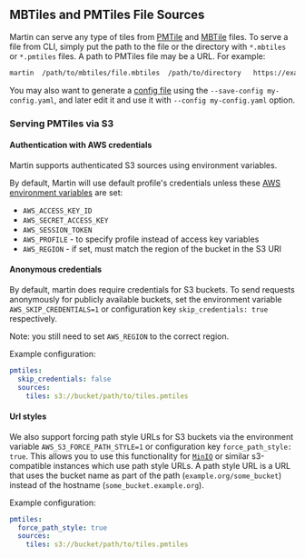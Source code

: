 ## MBTiles and PMTiles File Sources

Martin can serve any type of tiles from [PMTile](https://protomaps.com/blog/pmtiles-v3-whats-new)
and [MBTile](https://github.com/mapbox/mbtiles-spec) files. To serve a file from CLI, simply put the path to the file or
the directory with `*.mbtiles` or `*.pmtiles` files. A path to PMTiles file may be a URL. For example:

```bash
martin  /path/to/mbtiles/file.mbtiles  /path/to/directory   https://example.org/path/tiles.pmtiles
```

You may also want to generate a [config file](config-file.md) using the `--save-config my-config.yaml`, and later edit
it and use it with `--config my-config.yaml` option.

### Serving PMTiles via S3

#### Authentication with AWS credentials

Martin supports authenticated S3 sources using environment variables.

By default, Martin will use default profile's credentials unless these [AWS environment variables](https://docs.aws.amazon.com/sdkref/latest/guide/creds-config-files.html) are set:

- `AWS_ACCESS_KEY_ID`
- `AWS_SECRET_ACCESS_KEY`
- `AWS_SESSION_TOKEN`
- `AWS_PROFILE` - to specify profile instead of access key variables
- `AWS_REGION` - if set, must match the region of the bucket in the S3 URI

#### Anonymous credentials

By default, martin does require credentials for S3 buckets.
To send requests anonymously for publicly available buckets, set the environment variable `AWS_SKIP_CREDENTIALS=1` or configuration key `skip_credentials: true` respectively.

Note: you still need to set `AWS_REGION` to the correct region.

Example configuration:

```yaml
pmtiles:
  skip_credentials: false
  sources:
    tiles: s3://bucket/path/to/tiles.pmtiles
```

#### Url styles

We also support forcing path style URLs for S3 buckets via the environment variable `AWS_S3_FORCE_PATH_STYLE=1` or configuration key `force_path_style: true`.
This allows you to use this functionality for [`MinIO`](https://min.io/) or similar s3-compatible instances which use path style URLs.
A path style URL is a URL that uses the bucket name as part of the path (`example.org/some_bucket`) instead of the hostname (`some_bucket.example.org`).

Example configuration:

```yaml
pmtiles:
  force_path_style: true
  sources:
    tiles: s3://bucket/path/to/tiles.pmtiles
```
